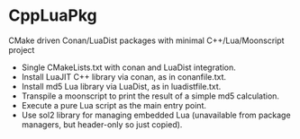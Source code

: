 # CppLuaPkg

CMake driven Conan/LuaDist packages with minimal C++/Lua/Moonscript project

* Single CMakeLists.txt with conan and LuaDist integration.
* Install LuaJIT C++ library via conan, as in conanfile.txt.
* Install md5 Lua library via LuaDist, as in luadistfile.txt.
* Transpile a moonscript to print the result of a simple md5 calculation.
* Execute a pure Lua script as the main entry point.
* Use sol2 library for managing embedded Lua (unavailable from package managers, but header-only so just copied).
